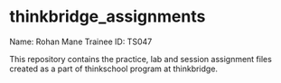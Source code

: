 # thinkbridge_assignments
Name: Rohan Mane
Trainee ID: TS047

This repository contains the practice, lab and session assignment files created as a part of thinkschool program at thinkbridge.
